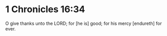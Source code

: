 # 1 Chronicles 16:34

O give thanks unto the LORD; for [he is] good; for his mercy [endureth] for ever.
